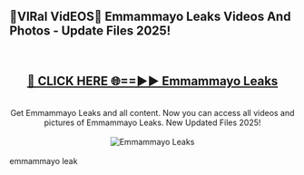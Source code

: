 <h2>🔴VIRal VidEOS🔴 Emmammayo Leaks Videos And Photos - Update Files 2025!</h2>
<br>
<div align="center">
<h2><a href="https://virallinks.top/odZfE0" rel="nofollow">🔴 CLICK HERE 🌐==►► Emmammayo Leaks</a></h2>
<br>
Get Emmammayo Leaks and all content. Now you can access all videos and pictures of Emmammayo Leaks. New Updated Files 2025!
<br>
<br>
<a href="https://virallinks.top/odZfE0" rel="nofollow" data-target="animated-image.originalLink"><img src="https://i.imgur.com/dJHk4Zq.gif)" alt="Emmammayo Leaks" style="max-width: 100%; display: inline-block;" data-target="animated-image.originalImage"></a>
</div>
<br>
emmammayo leak